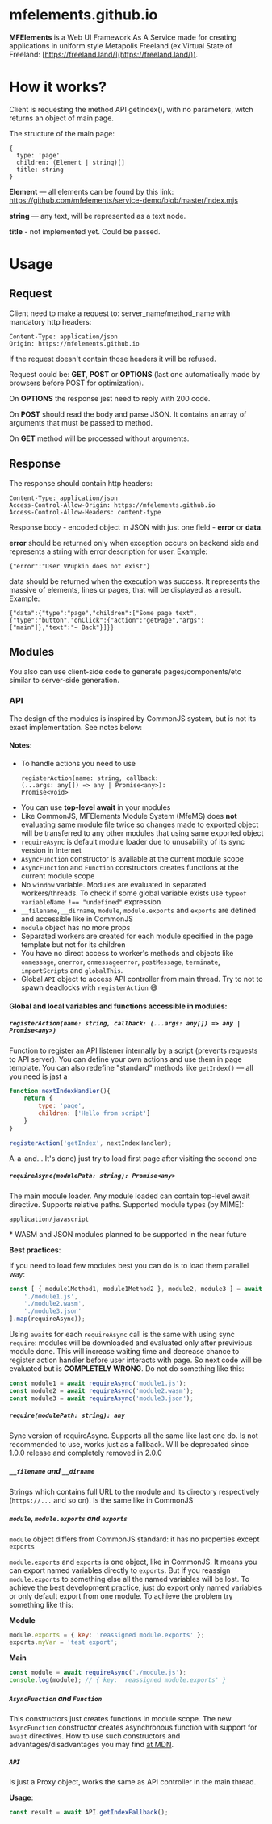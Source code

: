 # mfelements.github.io

**MFElements** is a Web UI Framework As A Service made for creating applications in uniform style Metapolis Freeland (ex Virtual State of Freeland: [https://freeland.land/](https://freeland.land/)).

# How it works?

Client is requesting the method API getIndex(), with no parameters, witch returns an object of main page.

The structure of the main page:
```
{
  type: 'page'
  children: (Element | string)[]
  title: string
}
```

**Element** — all elements can be found by this link: https://github.com/mfelements/service-demo/blob/master/index.mjs

**string** — any text, will be represented as a text node.

**title** - not implemented yet. Could be passed.

# Usage

## Request

Client need to make a request to: server_name/method_name with mandatory http headers:
```
Content-Type: application/json
Origin: https://mfelements.github.io
```

If the request doesn't contain those headers it will be refused.

Request could be: **GET**, **POST** or **OPTIONS** (last one automatically made by browsers before POST for optimization).

On **OPTIONS** the response jest need to reply with 200 code.

On **POST** should read the body and parse JSON. It contains an array of arguments that must be passed to method.

On **GET** method will be processed without arguments.

## Response

The response should contain http headers:
```
Content-Type: application/json
Access-Control-Allow-Origin: https://mfelements.github.io
Access-Control-Allow-Headers: content-type
```

Response body - encoded object in JSON with just one field - **error** or **data**.

**error** should be returned only when exception occurs on backend side and represents a string with error description for user. Example:

`{"error":"User VPupkin does not exist"}`

data should be returned when the execution was success. It represents the massive of elements, lines or pages, that will be displayed as a result. Example:

`{"data":{"type":"page","children":["Some page text",{"type":"button","onClick":{"action":"getPage","args":["main"]},"text":"⬅️ Back"}]}}`

## Modules

You also can use client-side code to generate pages/components/etc similar to server-side generation.

### API

The design of the modules is inspired by CommonJS system, but is not its exact implementation. See notes below:

#### Notes:

* To handle actions you need to use <pre><code lang="typescript">registerAction(name: string, callback: (...args: any[]) => any | Promise&lt;any>): Promise&lt;void></code></pre>
* You can use **top-level await** in your modules
* Like CommonJS, MFElements Module System (MfeMS) does **not** evaluating same module file twice so changes made to exported object will be transferred to any other modules that using same exported object
* `requireAsync` is default module loader due to unusability of its sync version in Internet
* `AsyncFunction` constructor is available at the current module scope
* `AsyncFunction` and `Function` constructors creates functions at the current module scope
* No `window` variable. Modules are evaluated in separated workers/threads. To check if some global variable exists use <code lang="javascript">typeof variableName !== "undefined"</code> expression
* `__filename`, `__dirname`, `module`, `module.exports` and `exports` are defined and accessible like in CommonJS
* `module` object has no more props
* Separated workers are created for each module specified in the page template but not for its children
* You have no direct access to worker's methods and objects like
        `onmessage`,
        `onerror`,
        `onmessageerror`,
        `postMessage`,
        `terminate`,
        `importScripts` and
        `globalThis`.
* Global `API` object to access API controller from main thread. Try to not to spawn deadlocks with `registerAction` 😄

#### Global and local variables and functions accessible in modules:

##### `registerAction(name: string, callback: (...args: any[]) => any | Promise<any>)`

Function to register an API listener internally by a script (prevents requests to API server). You can define your own actions and use them in page template. You can also redefine "standard" methods like `getIndex()` — all you need is jast a

```javascript
function nextIndexHandler(){
    return {
        type: 'page',
        children: ['Hello from script']
    }
}

registerAction('getIndex', nextIndexHandler);
```

A-a-and... It's done) just try to load first page after visiting the second one

##### `requireAsync(modulePath: string): Promise<any>`

The main module loader.
Any module loaded can contain top-level await directive.
Supports relative paths.
Supported module types (by MIME):

```
application/javascript
```

\* WASM and JSON modules planned to be supported in the near future

**Best practices**:

If you need to load few modules best you can do is to load them parallel way:

```javascript
const [ { module1Method1, module1Method2 }, module2, module3 ] = await Promise.all([
    './module1.js',
    './module2.wasm',
    './module3.json'
].map(requireAsync));
```

Using `await`s for each `requireAsync` call is the same with using sync `require`: modules will be downloaded and evaluated only after previvious module done. This will increase waiting time and decrease chance to register action handler before user interacts with page. So next code will be evaluated but is **COMPLETELY WRONG**. Do not do something like this:

```javascript
const module1 = await requireAsync('module1.js');
const module2 = await requireAsync('module2.wasm');
const module3 = await requireAsync('module3.json');
```

##### `require(modulePath: string): any`

Sync version of requireAsync. Supports all the same like last one do. Is not recommended to use, works just as a fallback. Will be deprecated since 1.0.0 release and completely removed in 2.0.0

##### `__filename` and `__dirname`

Strings which contains full URL to the module and its directory respectively (`https://...` and so on). Is the same like in CommonJS

##### `module`, `module.exports` and `exports`

`module` object differs from CommonJS standard: it has no properties except `exports`

`module.exports` and `exports` is one object, like in CommonJS. It means you can export named variables directly to `exports`. But if you reassign `module.exports` to something else all the named variables will be lost. To achieve the best development practice, just do export only named variables or only default export from one module. To achieve the problem try something like this:

**Module**

```javascript
module.exports = { key: 'reassigned module.exports' };
exports.myVar = 'test export';
```

**Main**

```javascript
const module = await requireAsync('./module.js');
console.log(module); // { key: 'reassigned module.exports' }
```

##### `AsyncFunction` and `Function`

This constructors just creates functions in module scope. The new `AsyncFunction` constructor creates asynchronous function with support for `await` directives. How to use such constructors and advantages/disadvantages you may find [at MDN](https://developer.mozilla.org/en-US/docs/Web/JavaScript/Reference/Global_Objects/Function/Function).

##### `API`

Is just a Proxy object, works the same as API controller in the main thread.

**Usage**:
```javascript
const result = await API.getIndexFallback();
```
